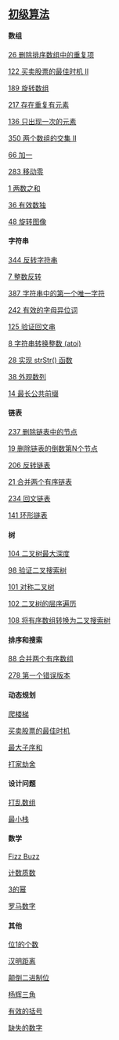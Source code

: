 ## [初级算法](https://leetcode-cn.com/leetbook/detail/top-interview-questions-easy/)

#### 数组 

[26 删除排序数组中的重复项](https://mp.weixin.qq.com/s?__biz=MzU5OTk3NzgxNg==&mid=2247484393&idx=1&sn=b63dcfa13fc9b1731617363ea596a98e&chksm=feadf9dec9da70c8fe9101d702bc755bcd8ee36c4e0c05a1bfb1b530b5268bcc8b902f3f0c26&token=80439585&lang=zh_CN#rd)

[122 买卖股票的最佳时机 II](https://mp.weixin.qq.com/s?__biz=MzU5OTk3NzgxNg==&mid=2247484395&idx=1&sn=98034c281ac980c83f6e5eac5c3f6ccc&chksm=feadf9dcc9da70caebd5acb80aaff023124fc5813322d8dc7dff3bbe8cfe161d4b664bf603c3&token=80439585&lang=zh_CN#rd)

[189 旋转数组](https://mp.weixin.qq.com/s?__biz=MzU5OTk3NzgxNg==&mid=2247484397&idx=1&sn=0f6134e1a0c0b1c06fbb30b7229ea44b&chksm=feadf9dac9da70cc0d5755b2197a5961f847b8a47507322353a2fc06ff5d9935764efa245aa0&token=80439585&lang=zh_CN#rd)

[217 存在重复有元素](https://mp.weixin.qq.com/s?__biz=MzU5OTk3NzgxNg==&mid=2247484398&idx=1&sn=71ed78c26171350b73274ea3b5c83d59&chksm=feadf9d9c9da70cf9eac58b3d0c479e5044553eb0f16e300cc928a9cb1d80f16eca3f80b8a12&token=80439585&lang=zh_CN#rd)

[136 只出现一次的元素](https://mp.weixin.qq.com/s?__biz=MzU5OTk3NzgxNg==&mid=2247484411&idx=1&sn=7a82c95f995947fc49943bd66c77ee0a&chksm=feadf9ccc9da70da98eeabc7764ae7f3f2bbb46567d58db9019222e9afd40c81e91bec047316&token=80439585&lang=zh_CN#rd)

[350 两个数组的交集 II](https://mp.weixin.qq.com/s?__biz=MzU5OTk3NzgxNg==&mid=2247484413&idx=1&sn=b1f3fd59f35ca903530148f4924d9c55&chksm=feadf9cac9da70dc81f8dca7f7dd0fd1417fff6f5c0eb618bd57d0b0704010b75f7b44b86cbb&token=80439585&lang=zh_CN#rd)

[66 加一](https://mp.weixin.qq.com/s?__biz=MzU5OTk3NzgxNg==&mid=2247484415&idx=1&sn=eeb4e697c06ac75575cf55f88c85d4bc&chksm=feadf9c8c9da70de2e4c6d8af11e230e7e4ba51e0a024904d2a6bc01bd6d29eea477dabd5c79&token=80439585&lang=zh_CN#rd)

[283 移动零](https://mp.weixin.qq.com/s?__biz=MzU5OTk3NzgxNg==&mid=2247484423&idx=1&sn=72570aa2149778fed6db9c354377daf5&chksm=feadfe30c9da7726fd9a56227ca98d1d1bf6239d5bd94f1d9a41e865bea8b41ab638f1d68e6d&token=80439585&lang=zh_CN#rd)

[1 两数之和](https://mp.weixin.qq.com/s?__biz=MzU5OTk3NzgxNg==&mid=2247484443&idx=1&sn=90eaf0600812ea2ce6c548de69673550&chksm=feadfe2cc9da773ad484e80057551c54e7484b35953689308dd1c3408bc0f8a0ca3887a46ae6&token=80439585&lang=zh_CN#rd)

[36 有效数独](https://mp.weixin.qq.com/s?__biz=MzU5OTk3NzgxNg==&mid=2247484494&idx=1&sn=2584529d39da6b36383166034855be89&chksm=feadfe79c9da776f3f1f7c31e3b1d1b3130ee70cbbc18218671dd945f59957308aac86a2aeec&token=80439585&lang=zh_CN#rd)

[48 旋转图像](https://mp.weixin.qq.com/s?__biz=MzU5OTk3NzgxNg==&mid=2247484697&idx=1&sn=ced0049e0dc0d58e7ad6cb1531360453&chksm=feadff2ec9da763868920fcd9c4d86c9c53fb563055d776d0f30a17adef845a73612dd14e9ac&token=80439585&lang=zh_CN#rd)

#### 字符串
[344 反转字符串](https://mp.weixin.qq.com/s?__biz=MzU5OTk3NzgxNg==&mid=2247484737&idx=1&sn=69d0b131de3dbfd688496a0ab622c2c7&chksm=feadff76c9da766080c5f4ec4638d7ec66ab84f651d6b8075e214ba0e1913afb21b5706d6adb&token=80439585&lang=zh_CN#rd)

[7 整数反转](https://mp.weixin.qq.com/s?__biz=MzU5OTk3NzgxNg==&mid=2247484757&idx=1&sn=5e5829c58f9ccd73d126778f80802ac2&chksm=feadff62c9da76741ff00f34530a9b8dd3bb31fccaeb4fcb918a1bab6387022b1ffa812ddc4b&token=80439585&lang=zh_CN#rd)

[387 字符串中的第一个唯一字符](https://mp.weixin.qq.com/s?__biz=MzU5OTk3NzgxNg==&mid=2247484773&idx=1&sn=c84a93e3a501a35b4f17096a44cdcf58&chksm=feadff52c9da7644f2eb8ec8ed85b586633d934dd6abb7ba53971fe35e0e316c52f2ecd8c083&token=80439585&lang=zh_CN#rd)

[242 有效的字母异位词](https://mp.weixin.qq.com/s?__biz=MzU5OTk3NzgxNg==&mid=2247484796&idx=1&sn=2fe55ee739990f3c401ff5165fa9a05e&chksm=feadff4bc9da765dcc5f56aa65ad4e299fd80cd4b49ec09e960f27195d291c6c3c8f0ec25329&token=80439585&lang=zh_CN#rd)

[125 验证回文串](https://mp.weixin.qq.com/s?__biz=MzU5OTk3NzgxNg==&mid=2247484822&idx=1&sn=041bed77874055d1e491f6f5ffafd438&chksm=feadffa1c9da76b7b273fee9b1bb705f1031f92fdd25dd74c2d1362e82e9e2355bc4c6345ab0&token=80439585&lang=zh_CN#rd)

[8 字符串转换整数 (atoi)](https://mp.weixin.qq.com/s?__biz=MzU5OTk3NzgxNg==&mid=2247484839&idx=1&sn=e20458c60281ff45dd2afb8506b74bcf&chksm=feadff90c9da7686d56e21feb82b11546474917a515447e1e2c843f330da36a40964399a4a0d&token=80439585&lang=zh_CN#rd)

[28 实现 strStr() 函数](https://mp.weixin.qq.com/s?__biz=MzU5OTk3NzgxNg==&mid=2247484848&idx=1&sn=1e4b94a14ad0e84678965ab123276558&chksm=feadff87c9da769107039a8e86e6accbcb0745e61d00ebd226bd4a7dff8cf3f530e2a2d6e641&token=80439585&lang=zh_CN#rd)

[38 外观数列](https://mp.weixin.qq.com/s?__biz=MzU5OTk3NzgxNg==&mid=2247484860&idx=1&sn=71f2274d4d2cd6b607241327ba8fe995&chksm=feadff8bc9da769d80167962a001e4b1eeae38d81257b764ae555078dbd228a792f64629d2dc&token=80439585&lang=zh_CN#rd)

[14 最长公共前缀](https://mp.weixin.qq.com/s?__biz=MzU5OTk3NzgxNg==&mid=2247484871&idx=1&sn=54f11560f7fa2dfa037028a36f2e512a&chksm=feadfff0c9da76e6269c944cbf0c7119c18c9a9167e349005f5aa321794c229b453d7f983a0b&token=80439585&lang=zh_CN#rd)

#### 链表
[237 删除链表中的节点](https://mp.weixin.qq.com/s?__biz=MzU5OTk3NzgxNg==&mid=2247484904&idx=1&sn=1d6b33e46a435c0067632ed290779a2e&chksm=feadffdfc9da76c9cb2eed3e49968e03b108d251af083eaa8231a5518899531bf785f73c57aa&token=80439585&lang=zh_CN#rd)

[19 删除链表的倒数第N个节点](https://mp.weixin.qq.com/s?__biz=MzU5OTk3NzgxNg==&mid=2247484979&idx=1&sn=3cbebb1170bac4406d260d1b367c00dd&chksm=feadfc04c9da751202b5ce8dee7990d97ef8353f63ba599b92c79fafa50639b77f447ba2e442&token=80439585&lang=zh_CN#rd)

[206 反转链表](https://mp.weixin.qq.com/s?__biz=MzU5OTk3NzgxNg==&mid=2247484996&idx=1&sn=5ecb70a93d2f3090a228a63079a7d189&chksm=feadfc73c9da756567686793d9e4ad9877c68e852f88bb0a0dfe09f7ecec6340f11e9251e962&token=80439585&lang=zh_CN#rd)

[21 合并两个有序链表](https://mp.weixin.qq.com/s?__biz=MzU5OTk3NzgxNg==&mid=2247485007&idx=1&sn=e0358cf1d3e2c8941322510fd076bc33&chksm=feadfc78c9da756e9811fddaf20997015c55392ee6f879c5c10f1e39a68c9fca70bc48dfe02a&token=80439585&lang=zh_CN#rd)

[234 回文链表](https://mp.weixin.qq.com/s?__biz=MzU5OTk3NzgxNg==&mid=2247485025&idx=1&sn=ea09d2c1bba93354fda293daa47a8d90&chksm=feadfc56c9da75407e4baffd8a36d859981726baa1db681750668ed1e7d63ccf11c361876ba6&token=80439585&lang=zh_CN#rd)

[141 环形链表](https://mp.weixin.qq.com/s?__biz=MzU5OTk3NzgxNg==&mid=2247485048&idx=1&sn=9444b3708e86c9ea1f6dd5679ff59016&chksm=feadfc4fc9da7559750762fc44f7ed8d4f5fdb367eb9a3873920afabd38927d4036547b288cb&token=80439585&lang=zh_CN#rd)

#### 树
[104 二叉树最大深度](https://mp.weixin.qq.com/s?__biz=MzU5OTk3NzgxNg==&mid=2247485078&idx=1&sn=b49548bad48597b367e066950153b930&chksm=feadfca1c9da75b71d40e6a354a680bcb6699b6c1d63c226419cded511185f118dad2d5c3576&token=80439585&lang=zh_CN#rd)

[98 验证二叉搜索树](https://mp.weixin.qq.com/s?__biz=MzU5OTk3NzgxNg==&mid=2247485111&idx=1&sn=249de95a83dc9e3fd3971fa9efa2d1e6&chksm=feadfc80c9da75960dac9f191997340b061b3d909cffffd5ac3fcaee559f2fd5974e90ce7d1b&token=80439585&lang=zh_CN#rd)

[101 对称二叉树](https://mp.weixin.qq.com/s?__biz=MzU5OTk3NzgxNg==&mid=2247485129&idx=1&sn=6333a8d5d81ea63d1731f61d81422eb1&chksm=feadfcfec9da75e8e48f5690fba3529503dbd0e770dc7037fa7ee1f0c3a583d6256c166a9e7a&token=80439585&lang=zh_CN#rd)

[102 二叉树的层序遍历](https://mp.weixin.qq.com/s?__biz=MzU5OTk3NzgxNg==&mid=2247485151&idx=1&sn=77b0708d7ac7b7e3ae41f2b1a7d3fbad&chksm=feadfce8c9da75feb1de0dac745ccc23150fcc27addfc29967a0330e1a0dc961411efcf562f7&token=80439585&lang=zh_CN#rd)

[108 将有序数组转换为二叉搜索树](https://mp.weixin.qq.com/s?__biz=MzU5OTk3NzgxNg==&mid=2247485165&idx=1&sn=bff4c3dd1362a2a5229718b1c7cac31d&chksm=feadfcdac9da75cccb7eba9f43ded8329b60ffe7facec9a5a6fee72d29d55bc081f8164041fa&token=80439585&lang=zh_CN#rd)

#### 排序和搜索
[88 合并两个有序数组](https://mp.weixin.qq.com/s?__biz=MzU5OTk3NzgxNg==&mid=2247485214&idx=1&sn=8ce57b1b3887ddd1b218c187fff58799&chksm=feadfd29c9da743fe2937f28e132462b811db3b23c3c6d54bca63dfd76d230cb3e8ee2a03e80&token=80439585&lang=zh_CN#rd)

[278 第一个错误版本](https://mp.weixin.qq.com/s?__biz=MzU5OTk3NzgxNg==&mid=2247485229&idx=1&sn=bfa8f59c4e5d5bd6f3093d1058bef1e0&chksm=feadfd1ac9da740ce159c3cf8e684b104fc3af260d247d7825c744052885e8ef617f27689e2a&token=80439585&lang=zh_CN#rd)

#### 动态规划
[爬楼梯]()

[买卖股票的最佳时机]()

[最大子序和]()

[打家劫舍]()

#### 设计问题
[打乱数组]()

[最小栈]()

#### 数学
[Fizz Buzz]()

[计数质数]()

[3的幂]()

[罗马数字]()

#### 其他
[位1的个数]()

[汉明距离]()

[颠倒二进制位]()

[杨辉三角]()

[有效的括号]()

[缺失的数字]()
